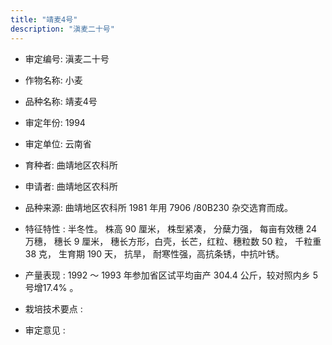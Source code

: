 ```yaml
---
title: "靖麦4号"
description: "滇麦二十号"
---
```

* 审定编号:  滇麦二十号

*  作物名称:  小麦

*  品种名称:  靖麦4号

*  审定年份:  1994

*  审定单位:  云南省

* 育种者:  曲靖地区农科所

*  申请者:  曲靖地区农科所

*  品种来源:  曲靖地区农科所 1981 年用 7906 /80B230 杂交选育而成。

*  特征特性 : 
 半冬性。 株高 90 厘米， 株型紧凑， 分蘖力强， 每亩有效穗 24 万穗， 穗长 9 厘米， 穗长方形，白壳，长芒，红粒、穗粒数 50 粒， 千粒重 38 克， 生育期 190 天， 抗旱， 耐寒性强，高抗条锈，中抗叶锈。 
 
*  产量表现 : 
 1992 ～ 1993 年参加省区试平均亩产 304.4 公斤，较对照内乡 5 号增17.4% 。

*  栽培技术要点 : 


*  审定意见 : 


